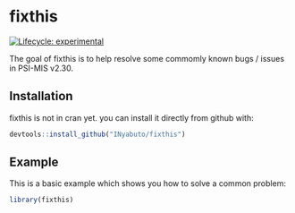 
# fixthis

<!-- badges: start -->
[![Lifecycle: experimental](https://img.shields.io/badge/lifecycle-experimental-orange.svg)](https://www.tidyverse.org/lifecycle/#experimental)
<!-- badges: end -->

The goal of fixthis is to help resolve some commomly known bugs / issues in PSI-MIS v2.30.

## Installation

fixthis is not in cran yet. you can install it directly from github with:


``` r
devtools::install_github("INyabuto/fixthis")
```

## Example

This is a basic example which shows you how to solve a common problem:

``` r
library(fixthis)

```

